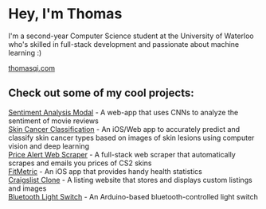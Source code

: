 # Hey, I'm Thomas

I'm a second-year Computer Science student at the University of Waterloo who's skilled in full-stack development and passionate about machine learning :)

<a href="https://www.thomasqi.com/" target="_blank">thomasqi.com</a>

## Check out some of my cool projects:
[Sentiment Analysis Modal](https://github.com/ThomasQi3141/Sentiment-Analysis-Model) - A web-app that uses CNNs to analyze the sentiment of movie reviews <br />
[Skin Cancer Classification](https://github.com/ThomasQi3141/Skin-Cancer-Classification) - An iOS/Web app to accurately predict and classify skin cancer types based on images of skin lesions using computer vision and deep learning <br />
[Price Alert Web Scraper](https://github.com/ThomasQi3141/BUFF-Price-Web-Scraper) - A full-stack web scraper that automatically scrapes and emails you prices of CS2 skins <br />
[FitMetric](https://github.com/ThomasQi3141/FitMetric) - An iOS app that provides handy health statistics <br />
[Craigslist Clone](https://github.com/ThomasQi3141/Craigslist-Clone) - A listing website that stores and displays custom listings and images <br />
[Bluetooth Light Switch](https://github.com/ThomasQi3141/Bluetooth-Light-Switch) - An Arduino-based bluetooth-controlled light switch <br />
